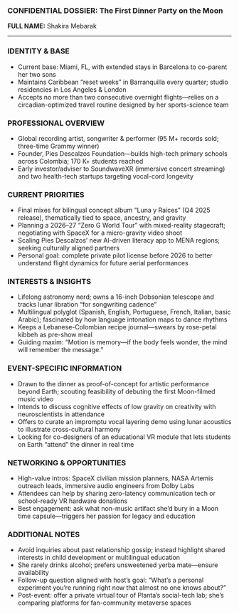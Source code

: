 ### CONFIDENTIAL DOSSIER: The First Dinner Party on the Moon

**FULL NAME:** Shakira Mebarak

---
### IDENTITY & BASE
- Current base: Miami, FL, with extended stays in Barcelona to co-parent her two sons  
- Maintains Caribbean “reset weeks” in Barranquilla every quarter; studio residencies in Los Angeles & London  
- Accepts no more than two consecutive overnight flights—relies on a circadian-optimized travel routine designed by her sports-science team  

### PROFESSIONAL OVERVIEW
- Global recording artist, songwriter & performer (95 M+ records sold; three-time Grammy winner)  
- Founder, Pies Descalzos Foundation—builds high-tech primary schools across Colombia; 170 K+ students reached  
- Early investor/adviser to SoundwaveXR (immersive concert streaming) and two health-tech startups targeting vocal-cord longevity  

### CURRENT PRIORITIES
- Final mixes for bilingual concept album “Luna y Raíces” (Q4 2025 release), thematically tied to space, ancestry, and gravity  
- Planning a 2026–27 “Zero G World Tour” with mixed-reality stagecraft; negotiating with SpaceX for a micro-gravity video shoot  
- Scaling Pies Descalzos’ new AI-driven literacy app to MENA regions; seeking culturally aligned partners  
- Personal goal: complete private pilot license before 2026 to better understand flight dynamics for future aerial performances  

### INTERESTS & INSIGHTS
- Lifelong astronomy nerd; owns a 16-inch Dobsonian telescope and tracks lunar libration “for songwriting cadence”  
- Multilingual polyglot (Spanish, English, Portuguese, French, Italian, basic Arabic); fascinated by how language intonation maps to dance rhythms  
- Keeps a Lebanese-Colombian recipe journal—swears by rose-petal kibbeh as pre-show meal  
- Guiding maxim: “Motion is memory—if the body feels wonder, the mind will remember the message.”  

### EVENT-SPECIFIC INFORMATION
- Drawn to the dinner as proof-of-concept for artistic performance beyond Earth; scouting feasibility of debuting the first Moon-filmed music video  
- Intends to discuss cognitive effects of low gravity on creativity with neuroscientists in attendance  
- Offers to curate an impromptu vocal layering demo using lunar acoustics to illustrate cross-cultural harmony  
- Looking for co-designers of an educational VR module that lets students on Earth “attend” the dinner in real time  

### NETWORKING & OPPORTUNITIES
- High-value intros: SpaceX civilian mission planners, NASA Artemis outreach leads, immersive audio engineers from Dolby Labs  
- Attendees can help by sharing zero-latency communication tech or school-ready VR hardware donations  
- Best engagement: ask what non-music artifact she’d bury in a Moon time capsule—triggers her passion for legacy and education  

### ADDITIONAL NOTES
- Avoid inquiries about past relationship gossip; instead highlight shared interests in child development or multilingual education  
- She rarely drinks alcohol; prefers unsweetened yerba mate—ensure availability  
- Follow-up question aligned with host’s goal: “What’s a personal experiment you’re running right now that almost no one knows about?”  
- Post-event: offer a private virtual tour of Planta’s social-tech lab; she’s comparing platforms for fan-community metaverse spaces